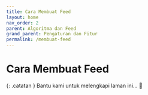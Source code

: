 ```yaml
---
title: Cara Membuat Feed
layout: home
nav_order: 2
parent: Algoritma dan Feed
grand_parent: Pengaturan dan Fitur
permalink: /membuat-feed
---
```


# Cara Membuat Feed

{: .catatan }
Bantu kami untuk melengkapi laman ini... 🥺